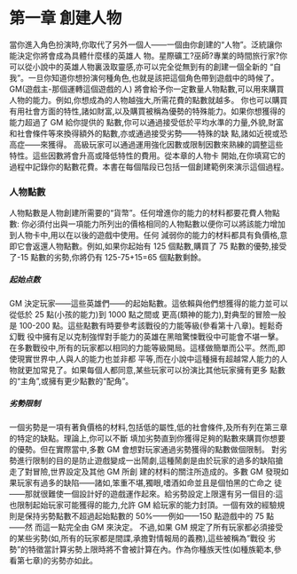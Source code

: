 # 第一章 創建人物

當你進入角色扮演時,你取代了另外一個人——一個由你創建的“人物”。泛統讓你能決定你將會成為具體什麼樣的英雄人
物。星際礦工?巫師?專業的時間旅行家?你可以從小說中的英雄人物裏汲取靈感,亦可以完全從無到有的創建一個全新的
“自我”。一旦你知道你想扮演何種角色,也就是該把這個角色帶到遊戲中的時候了。GM(遊戲主-那個運轉這個遊戲的人)
將會給予你一定數量人物點數,可以用來購買人物的能力。例如,你想成為的人物越強大,所需花費的點數就越多。
你也可以購買有用社會方面的特性,諸如財富,以及購買被稱為優勢的特殊能力。如果你想獲得的能力超過了 GM 給你提供的
點數,你可以通過接受低於平均水準的力量,外貌,財富和社會條件等來換得額外的點數,亦或通過接受劣勢——特殊的缺
點,諸如近視或恐高症——來獲得。
高級玩家可以通過運用強化因數或限制因數來熟練的調整這些特性。這些因數將會升高或降低特性的費用。從本章的人物卡
開始,在你填寫它的過程中記錄你的點數花費。本書在每個階段已包括一個創建範例來演示這個過程。

### 人物點數
人物點數是人物創建所需要的“貨幣”。任何增進你的能力的材料都要花費人物點數:
你必須付出與一項能力所列出的價格相同的人物點數以便你可以將該能力增加到人物卡中,用以在以後的遊戲中使用。任何
減弱你的能力的材料都具有負價格,意即它會返還人物點數。例如,如果你起始有 125 個點數,購買了 75 點數的優勢,接受
了-15 點數的劣勢,你將仍有 125-75+15=65 個點數剩餘。
##### 起始点数
GM 決定玩家——這些英雄們——的起始點數。這依賴與他們想獲得的能力並可以從低於 25 點(小孩的能力)到 1000 點之間或
更高(類神的能力),對典型的冒險一般是 100-200 點。這些點數有時要參考該戰役的力能等級(參看第十八章)。輕鬆奇幻戰
役中擁有足以克制強悍對手能力的英雄在黑暗驚悚戰役中可能會不堪一擊。
在多數戰役中,所有的玩家都以相同的力能等級開局。這樣做簡單而公平。然而,即使現實世界中,人與人的能力也並非都
平等,而在小說中這種擁有超越常人能力的人物就更加常見了。如果每個人都同意,某些玩家可以扮演比其他玩家擁有更多
點數的“主角”,或擁有更少點數的“配角”。
##### 劣勢限制
一個劣勢是一項有著負價格的材料,包括低的屬性,低的社會條件,及所有列在第三章的特定的缺點。理論上,你可以不斷
填加劣勢直到你獲得足夠的點數來購買你想要的優勢。但在實際當中,多數 GM 會想對玩家通過劣勢獲得的點數做個限制。
對劣勢進行限制的目的是防止遊戲變成一出鬧劇,這種鬧劇是由於玩家的過多的缺陷搶走了對冒險,世界設定及其他 GM 所創
建的材料的關注所造成的。多數 GM 發現如果玩家有過多的缺陷——諸如,笨重不堪,獨眼,嗜酒如命並且是個怕黑的亡命之
徒——那就很難使一個設計好的遊戲運作起來。給劣勢設定上限還有另一個目的:這也限制起始玩家可能獲得的能力,允許
GM 給玩家的能力封頂。一個有效的經驗規則是保持劣勢點數不超過起始點數的 50%——例如——150 點遊戲中的 75 點——然
而這一點完全由 GM 來決定。
不過,如果 GM 規定了所有玩家都必須接受的某些劣勢(如,所有的玩家都是間諜,承擔對情報局的義務),這些被稱為”戰役
劣勢”的特徵當計算劣勢上限時將不會被計算在內。作為你種族天性(如種族範本,參看第七章)的劣勢亦如此。
